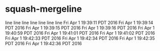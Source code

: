 # squash-mergeline
line
line
line
line
line
line
line
Fri Apr  1 19:39:11 PDT 2016
Fri Apr  1 19:39:14 PDT 2016
Fri Apr  1 19:39:15 PDT 2016
Fri Apr  1 19:39:16 PDT 2016
Fri Apr  1 19:40:59 PDT 2016
Fri Apr  1 19:41:01 PDT 2016
Fri Apr  1 19:41:02 PDT 2016
Fri Apr  1 19:42:33 PDT 2016
Fri Apr  1 19:42:34 PDT 2016
Fri Apr  1 19:42:35 PDT 2016
Fri Apr  1 19:42:36 PDT 2016
